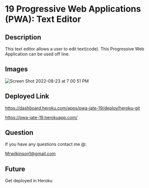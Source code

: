 # 19 Progressive Web Applications (PWA): Text Editor

## Description
This text editor allows a user to edit text(code). This Progressive Web Application can be used off line.

## Images
![Screen Shot 2022-08-23 at 7 00 51 PM](https://user-images.githubusercontent.com/106899178/186280828-35a5cac6-85b2-4e25-8c19-8f76dad473e2.png)

## Deployed Link
https://dashboard.heroku.com/apps/pwa-jate-19/deploy/heroku-git

https://pwa-jate-19.herokuapp.com/

## Question
If you have any questions contact me @:

Mrwilkinson1@gmail.com

## Future
Get deployed in Heroku 
